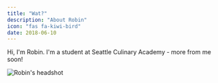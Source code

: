 ```yaml
---
title: "Wat?"
description: "About Robin"
icon: "fas fa-kiwi-bird"
date: 2018-06-10
---
```


Hi, I'm Robin.
I'm a student at Seattle Culinary Academy - more from me soon!

![Robin's headshot](headshot.jpg)
